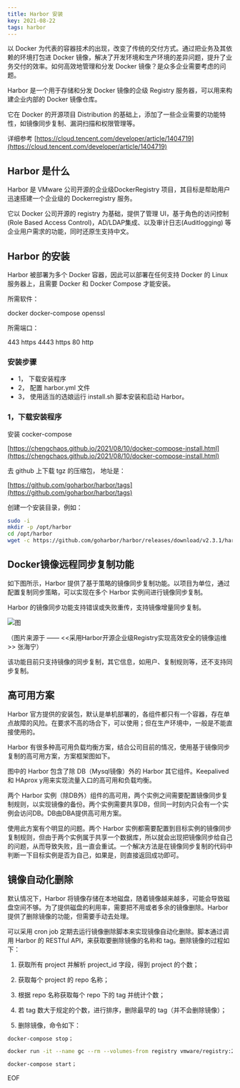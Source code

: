 ```yaml
---
title: Harbor 安装
key: 2021-08-22
tags: harbor
---
```


以 Docker 为代表的容器技术的出现，改变了传统的交付方式。通过把业务及其依赖的环境打包进 Docker 镜像，解决了开发环境和生产环境的差异问题，提升了业务交付的效率。如何高效地管理和分发 Docker 镜像？是众多企业需要考虑的问题。

Harbor 是一个用于存储和分发 Docker 镜像的企级 Registry 服务器，可以用来构建企业内部的 Docker 镜像仓库。

它在 Docker 的开源项目 Distribution 的基础上，添加了一些企业需要的功能特性，如镜像同步复制、漏洞扫描和权限管理等。

<!--more-->

详细参考 [https://cloud.tencent.com/developer/article/1404719](https://cloud.tencent.com/developer/article/1404719)

## Harbor 是什么

Harbor 是 VMware 公司开源的企业级DockerRegistry 项目，其目标是帮助用户迅速搭建一个企业级的 Dockerregistry 服务。

它以 Docker 公司开源的 registry 为基础，提供了管理 UI，基于角色的访问控制(Role Based Access Control)，AD/LDAP集成、以及审计日志(Auditlogging) 等企业用户需求的功能，同时还原生支持中文。

## Harbor 的安装

Harbor 被部署为多个 Docker 容器，因此可以部署在任何支持 Docker 的 Linux 服务器上，且需要 Docker 和 Docker Compose 才能安装。

所需软件：

docker docker-compose openssl

所需端口：

443 https
4443 https
80 http

### 安装步骤

- 1， 下载安装程序
- 2， 配置 harbor.yml 文件
- 3， 使用适当的选娘运行 install.sh 脚本安装和启动 Harbor。

### 1，下载安装程序

安装 cocker-compose

[https://chengchaos.github.io/2021/08/10/docker-compose-install.html](https://chengchaos.github.io/2021/08/10/docker-compose-install.html)

去 github 上下载 tgz 的压缩包， 地址是：

[https://github.com/goharbor/harbor/tags](https://github.com/goharbor/harbor/tags)

创建一个安装目录，例如：

```bash
sudo -i
mkdir -p /opt/harbor
cd /opt/harbor
wget -c https://github.com/goharbor/harbor/releases/download/v2.3.1/harbor-offline-installer-v2.3.1.tgz

```

## Docker镜像远程同步复制功能

如下图所示，Harbor 提供了基于策略的镜像同步复制功能。以项目为单位，通过配置复制同步策略，可以实现在多个 Harbor 实例间进行镜像同步复制。

Harbor 的镜像同步功能支持错误或失败重传，支持镜像增量同步复制。

![图](https://ask.qcloudimg.com/http-save/yehe-1376019/eh79ecej9x.png?imageView2/2/w/1620)

（图片来源于 —— <<采用Harbor开源企业级Registry实现高效安全的镜像运维>> 张海宁）

该功能目前只支持镜像的同步复制，其它信息，如用户、复制规则等，还不支持同步复制。

## 高可用方案

Harbor 官方提供的安装包，默认是单机部署的，各组件都只有一个容器，存在单点故障的风险。在要求不高的场合下，可以使用；但在生产环境中，一般是不能直接使用的。

Harbor 有很多种高可用负载均衡方案，结合公司目前的情况，使用基于镜像同步复制的高可用方案，方案框架图如下。

图中的 Harbor 包含了除 DB（Mysql镜像）外的 Harbor 其它组件。Keepalived 和 HAprox y用来实现流量入口的高可用和负载均衡。

两个 Harbor 实例（除DB外）组件的高可用，两个实例之间需要配置镜像同步复制规则，以实现镜像的备份。两个实例需要共享DB，但同一时刻内只会有一个实例会访问DB。DB由DBA提供高可用方案。

使用此方案有个明显的问题。两个 Harbor 实例都需要配置到目标实例的镜像同步复制规则，但由于两个实例属于共享一个数据库，所以就会出现把镜像同步给自己的问题，从而导致失败，且一直会重试。一个解决方法是在镜像同步复制的代码中判断一下目标实例是否为自己，如果是，则直接返回成功即可。

## 镜像自动化删除

默认情况下，Harbor  将镜像存储在本地磁盘，随着镜像越来越多，可能会导致磁盘空间不够。为了提供磁盘的利用率，需要把不用或者多余的镜像删除。Harbor 提供了删除镜像的功能，但需要手动去处理。

可以采用 cron job 定期去运行镜像删除脚本来实现镜像自动化删除。脚本通过调用 Harbor 的 RESTful API，来获取要删除镜像的名称和 tag。删除镜像的过程如下：

1) 获取所有 project 并解析 project_id 字段，得到 project 的个数；

2) 获取每个 project 的 repo 名称；

3) 根据 repo 名称获取每个 repo 下的 tag 并统计个数；

4) 若 tag 数大于规定的个数，进行排序，删除最早的 tag（并不会删除镜像）；

5) 删除镜像，命令如下：

```bash
docker-compose stop；

docker run -it --name gc --rm --volumes-from registry vmware/registry:2.6.1-photon garbage-collect /etc/registry/config.yml；

docker-compose start；
```

EOF
